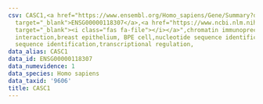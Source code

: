 ```yaml
---
csv: CASC1,<a href="https://www.ensembl.org/Homo_sapiens/Gene/Summary?db=core;g=ENSG00000118307"
  target="_blank">ENSG00000118307</a>,<a href="https://www.ncbi.nlm.nih.gov/pubmed/22863008"
  target="_blank"><i class="fas fa-file"></i></a>",chromatin immunoprecipitation assay,direct
  interaction,breast epithelium, BPE cell,nucleotide sequence identification,nucleotide
  sequence identification,transcriptional regulation,
data_alias: CASC1
data_id: ENSG00000118307
data_numevidence: 1
data_species: Homo sapiens
data_taxid: '9606'
title: CASC1
---
```

